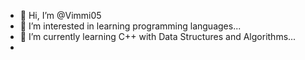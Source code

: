 - 👋 Hi, I’m @Vimmi05
- 👀 I’m interested in learning programming languages...
- 🌱 I’m currently learning C++ with Data Structures and Algorithms...
-


<!---
Vimmi05/Vimmi05 is a ✨ special ✨ repository because its `README.md` (this file) appears on your GitHub profile.
You can click the Preview link to take a look at your changes.
--->
